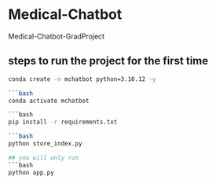 # Medical-Chatbot
Medical-Chatbot-GradProject
## steps to run the project for the first time

```bash
conda create -n mchatbot python=3.10.12 -y

```bash
conda activate mchatbot

```bash
pip install -r requirements.txt

```bash
python store_index.py

## you will only run 
```bash
python app.py